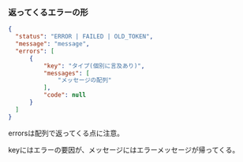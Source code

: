 ### 返ってくるエラーの形

```json
{
  "status": "ERROR | FAILED | OLD_TOKEN",
  "message": "message",
  "errors": [
      {
          "key": "タイプ(個別に言及あり)",
          "messages": [
              "メッセージの配列"
          ],
          "code": null
      }
  ]
}
```

errorsは配列で返ってくる点に注意。

keyにはエラーの要因が、メッセージにはエラーメッセージが帰ってくる。
